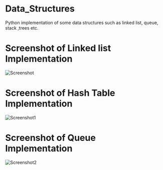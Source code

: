 # Data_Structures
Python implementation of some data structures such as linked list, queue, stack ,trees etc.
# Screenshot of Linked list Implementation  
![Screenshot ](https://user-images.githubusercontent.com/58269344/92301526-327c1100-ef82-11ea-9ce1-abfe03b7f987.png)
# Screenshot of Hash Table Implementation
![Screenshot1](https://user-images.githubusercontent.com/58269344/92311678-dbecf200-efd6-11ea-8a13-5dd6e44350a5.png)
# Screenshot of Queue Implementation
![Screenshot2](https://user-images.githubusercontent.com/58269344/92332977-36ea1c00-f09f-11ea-9161-d45410a7e7a2.png)
